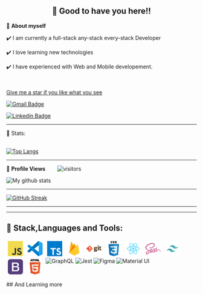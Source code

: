 <!-- README FILE CODE -->

<!-- WAKING HAND WITH GOOD TO HAVE YOU TEXT-->
<h2 align=center>👋 Good to have you here!!</h2>

<!--ABOUT ME CODE-->
🌱 **About myself**<br>

✔️ I am currently a full-stack any-stack every-stack Developer <br>

✔️ I love learning new technologies<br>

✔️ I have experienced with Web and Mobile developement.<br>

<br>

<!--NOMINATION FOR STAR GIT LINK CODE-->
<a href="https://stars.github.com/nominate/">Give me a star if you like what you see</a>

<!-- SOCAIL MEDIA HANDLES -->
[![Gmail Badge](https://img.shields.io/badge/-yoonaeugene@gmail.com-c14438?style=flat-square&logo=Gmail&logoColor=white&link=mailto:yoonaeugene@gmail.com)](mailto:yoonaeugene@gmail.com)

[![Linkedin Badge](https://img.shields.io/badge/-EugeneYoona-blue?style=flat-square&logo=Linkedin&logoColor=white&link=https://www.linkedin.com/in/eugene-yoona-30070220a/)](https://www.linkedin.com/in/eugene-yoona-30070220a/)

---

<!-- STATISTICS ABOUT PROFILE -->

 📶 Stats:<br><br>

<!--  TOP LANGUAGES STATISTICS -->
 [![Top Langs](https://github-readme-stats.vercel.app/api/top-langs/?username=EugeneYoona&theme=dark&layout=compact&align=center&width=100%)](https://github.com/anuraghazra/github-readme-stats)

 ---

<!--  PROFILES VIEWS -->
🌱 **Profile Views**&nbsp;&nbsp;&nbsp;&nbsp;&nbsp;&nbsp;&nbsp;
![visitors](https://profile-counter.glitch.me/EugeneYoona/count.svg?align=center)

<!-- GITHUB STATISTICS -->
![My github stats](https://github-readme-stats.vercel.app/api?username=EugeneYoona&theme=github_dark&show_icons=true)

 <hr>

<!--  CONTRIBUTION AND STREAK BLOCK -->
 [![GitHub Streak](https://github-readme-streak-stats.herokuapp.com/?user=EugeneYoona&currStreakNum=2FD3EB&fire=pink&sideLabels=F00&theme=nightowl)](https://git.io/streak-stats)

---

<!-- ACTIVITY GRAPH TRACKER -->
<!--
[![Eugene's github activity graph](https://activity-graph.herokuapp.com/graph?username=EugeneYoona&theme=react-dark)](https://github.com/Eugene44-hub/github-readme-activity-graph)
-->

---
  </code>
</p>

## 🧰 Stack,Languages and Tools:
<p align="">

<img src="https://raw.githubusercontent.com/github/explore/80688e429a7d4ef2fca1e82350fe8e3517d3494d/topics/javascript/javascript.png" alt="Javascript" height="40" style="vertical-align:top; margin:4px">
<img src="https://raw.githubusercontent.com/github/explore/80688e429a7d4ef2fca1e82350fe8e3517d3494d/topics/visual-studio-code/visual-studio-code.png" alt="VS Code" height="40" style="vertical-align:top; margin:4px">
 
  <img src="https://raw.githubusercontent.com/github/explore/80688e429a7d4ef2fca1e82350fe8e3517d3494d/topics/typescript/typescript.png" alt="VS Code" height="40" style="vertical-align:top; margin:4px">

  <img src="https://raw.githubusercontent.com/github/explore/80688e429a7d4ef2fca1e82350fe8e3517d3494d/topics/firebase/firebase.png" alt="VS Code" height="40" style="vertical-align:top; margin:4px">
  <img src="https://raw.githubusercontent.com/github/explore/80688e429a7d4ef2fca1e82350fe8e3517d3494d/topics/git/git.png" alt="VS Code" height="40" style="vertical-align:top; margin:4px">
    <img src="https://raw.githubusercontent.com/github/explore/80688e429a7d4ef2fca1e82350fe8e3517d3494d/topics/css/css.png" alt="cpp" height="40"
style="vertical-align:top; margin: 4px">
  <img src="https://raw.githubusercontent.com/github/explore/80688e429a7d4ef2fca1e82350fe8e3517d3494d/topics/react/react.png" alt="cpp" height="40"
style="vertical-align:top; margin: 4px">
 <img src="https://raw.githubusercontent.com/github/explore/80688e429a7d4ef2fca1e82350fe8e3517d3494d/topics/sass/sass.png" alt="cpp" height="40"
style="vertical-align:top; margin: 4px">
 <img src="https://raw.githubusercontent.com/github/explore/80688e429a7d4ef2fca1e82350fe8e3517d3494d/topics/tailwind/tailwind.png" alt="cpp" height="40"
style="vertical-align:top; margin: 4px">
 <img src="https://raw.githubusercontent.com/github/explore/80688e429a7d4ef2fca1e82350fe8e3517d3494d/topics/bootstrap/bootstrap.png" alt="cpp" height="40"
style="vertical-align:top; margin: 4px">
<img src="https://raw.githubusercontent.com/github/explore/80688e429a7d4ef2fca1e82350fe8e3517d3494d/topics/html/html.png" alt="cpp" height="40"
style="vertical-align:top; margin: 4px">
<img src="https://raw.githubusercontent.com/danielcranney/readme-generator/main/public/icons/skills/graphql-colored.svg" width="40" height="40" alt="GraphQL" />
<img src="https://iconape.com/wp-content/png_logo_vector/jest-logo.png" width="40" height="40" alt="Jest" />
<img src="https://raw.githubusercontent.com/danielcranney/readme-generator/main/public/icons/skills/figma-colored.svg" width="40" height="40" alt="Figma" />
<img src="https://raw.githubusercontent.com/danielcranney/readme-generator/main/public/icons/skills/materialui-colored.svg" width="40" height="40" alt="Material UI" />
</p>



</p>
## And Learning more
<!-- 
![My github stats](https://github-readme-stats.vercel.app/api?username=Eugene44-hub&show_icons=true&title_color=fff&icon_color=79ff97&text_color=9f9f9f&bg_color=151515&count_private=true&width=40%&align=left) 
<center><img src="https://www.altalab.it/wp-content/uploads/2018/10/green-matrix-background-2560x1600-wallpaper.jpg" align="right" width="100%"></center> -->
